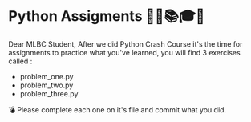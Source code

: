 # Python Assigments 👨‍🏫📚🎓✅

Dear MLBC Student, After we did Python Crash Course it's the time for assignments to practice what you've learned, you will find 3 exercises called :

* problem_one.py
* problem_two.py
* problem_three.py

💣 Please complete each one on it's file and commit what you did.
